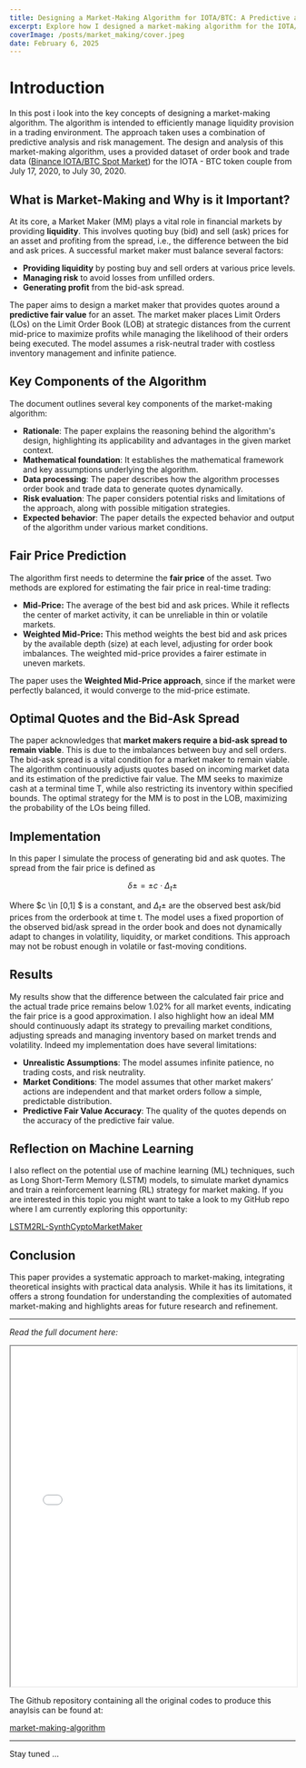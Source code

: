 ```yaml
---
title: Designing a Market-Making Algorithm for IOTA/BTC: A Predictive and Risk-Aware Approach
excerpt: Explore how I designed a market-making algorithm for the IOTA/BTC pair on Binance, leveraging predictive fair value to optimize liquidity and effectively manage risks.
coverImage: /posts/market_making/cover.jpeg  
date: February 6, 2025  
---
```

# Introduction

In this post i look into the key concepts of designing a market-making algorithm. The algorithm is intended to efficiently manage liquidity provision in a trading environment. The approach taken uses a combination of predictive analysis and risk management. The design and analysis of this market-making algorithm, uses a provided dataset of order book and trade data ([Binance IOTA/BTC Spot Market](https://www.binance.com/en/trade/IOTA_BTC?type=spot)) for the IOTA - BTC token couple from July 17, 2020, to July 30, 2020.  

## What is Market-Making and Why is it Important?

At its core, a Market Maker (MM) plays a vital role in financial markets by providing **liquidity**. This involves quoting buy (bid) and sell (ask) prices for an asset and profiting from the spread, i.e., the difference between the bid and ask prices. A successful market maker must balance several factors:
*   **Providing liquidity** by posting buy and sell orders at various price levels.
*   **Managing risk** to avoid losses from unfilled orders.
*   **Generating profit** from the bid-ask spread.

The paper aims to design a market maker that provides quotes around a **predictive fair value** for an asset. The market maker places Limit Orders (LOs) on the Limit Order Book (LOB) at strategic distances from the current mid-price to maximize profits while managing the likelihood of their orders being executed. The model assumes a risk-neutral trader with costless inventory management and infinite patience.

## Key Components of the Algorithm

The document outlines several key components of the market-making algorithm:

*   **Rationale**: The paper explains the reasoning behind the algorithm's design, highlighting its applicability and advantages in the given market context.
*   **Mathematical foundation**: It establishes the mathematical framework and key assumptions underlying the algorithm.
*   **Data processing**: The paper describes how the algorithm processes order book and trade data to generate quotes dynamically.
*   **Risk evaluation**: The paper considers potential risks and limitations of the approach, along with possible mitigation strategies.
*  **Expected behavior**: The paper details the expected behavior and output of the algorithm under various market conditions.

## Fair Price Prediction

The algorithm first needs to determine the **fair price** of the asset. Two methods are explored for estimating the fair price in real-time trading:

*   **Mid-Price:** The average of the best bid and ask prices. While it reflects the center of market activity, it can be unreliable in thin or volatile markets.
*   **Weighted Mid-Price:** This method weights the best bid and ask prices by the available depth (size) at each level, adjusting for order book imbalances. The weighted mid-price provides a fairer estimate in uneven markets.

The paper uses the **Weighted Mid-Price approach**, since if the market were perfectly balanced, it would converge to the mid-price estimate.

## Optimal Quotes and the Bid-Ask Spread

The paper acknowledges that **market makers require a bid-ask spread to remain viable**. This is due to the imbalances between buy and sell orders. The bid-ask spread is a vital condition for a market maker to remain viable.
The algorithm continuously adjusts quotes based on incoming market data and its estimation of the predictive fair value. The MM seeks to maximize cash at a terminal time T, while also restricting its inventory within specified bounds. The optimal strategy for the MM is to post in the LOB, maximizing the probability of the LOs being filled.

## Implementation

In this paper I simulate the process of generating bid and ask quotes. The spread from the fair price is defined as 
```math
\delta \pm = \pm c \cdot \Delta_t \pm
```
Where $c \in [0,1] $ is a constant, and $\Delta_t \pm$  are the observed best ask/bid prices from the orderbook at time t.
The model uses a fixed proportion of the observed bid/ask spread in the order book and does not dynamically adapt to changes in volatility, liquidity, or market conditions. This approach may not be robust enough in volatile or fast-moving conditions.

## Results

My results show that the difference between the calculated fair price and the actual trade price remains below 1.02% for all market events, indicating the fair price is a good approximation. I also highlight how an ideal MM should continuously adapt its strategy to prevailing market conditions, adjusting spreads and managing inventory based on market trends and volatility.
Indeed my implementation does have several limitations:
* **Unrealistic Assumptions**: The model assumes infinite patience, no trading costs, and risk neutrality.
* **Market Conditions**: The model assumes that other market makers’ actions are independent and that market orders follow a simple, predictable distribution.
* **Predictive Fair Value Accuracy**: The quality of the quotes depends on the accuracy of the predictive fair value.


## Reflection on Machine Learning

I also reflect on the potential use of machine learning (ML) techniques, such as Long Short-Term Memory (LSTM) models, to simulate market dynamics and train a reinforcement learning (RL) strategy for market making. 
If you are interested in this topic you might want to take a look to my GitHub repo where I am currently exploring this opportunity:

[LSTM2RL-SynthCyptoMarketMaker](https://github.com/luca-nik/LSTM2RL-SynthCryptoMarketMaker) 


## Conclusion

This paper provides a systematic approach to market-making, integrating theoretical insights with practical data analysis. While it has its limitations, it offers a strong foundation for understanding the complexities of automated market-making and highlights areas for future research and refinement.

---

*Read the full document here:*

<iframe src="../../_documents/MarketMaking.pdf" width="100%" height="600px"></iframe>

The Github repository containing all the original codes to produce this anaylsis can be found at:

[market-making-algorithm](https://github.com/luca-nik/market-making-algorithm)

---

Stay tuned ...

